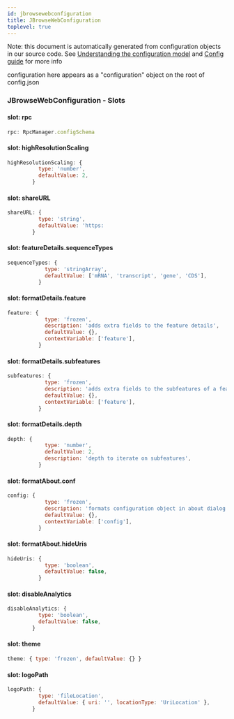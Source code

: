 ```yaml
---
id: jbrowsewebconfiguration
title: JBrowseWebConfiguration
toplevel: true
---
```


Note: this document is automatically generated from configuration objects in
our source code. See [Understanding the configuration
model](/docs/devguide_config/) and [Config guide](/docs/config_guide) for more
info

configuration here appears as a "configuration" object on the root of config.json

### JBrowseWebConfiguration - Slots

#### slot: rpc

```js
rpc: RpcManager.configSchema
```

#### slot: highResolutionScaling

```js
highResolutionScaling: {
          type: 'number',
          defaultValue: 2,
        }
```

#### slot: shareURL

```js
shareURL: {
          type: 'string',
          defaultValue: 'https:
        }
```

#### slot: featureDetails.sequenceTypes

```js
sequenceTypes: {
            type: 'stringArray',
            defaultValue: ['mRNA', 'transcript', 'gene', 'CDS'],
          }
```

#### slot: formatDetails.feature

```js
feature: {
            type: 'frozen',
            description: 'adds extra fields to the feature details',
            defaultValue: {},
            contextVariable: ['feature'],
          }
```

#### slot: formatDetails.subfeatures

```js
subfeatures: {
            type: 'frozen',
            description: 'adds extra fields to the subfeatures of a feature',
            defaultValue: {},
            contextVariable: ['feature'],
          }
```

#### slot: formatDetails.depth

```js
depth: {
            type: 'number',
            defaultValue: 2,
            description: 'depth to iterate on subfeatures',
          }
```

#### slot: formatAbout.conf

```js
config: {
            type: 'frozen',
            description: 'formats configuration object in about dialog',
            defaultValue: {},
            contextVariable: ['config'],
          }
```

#### slot: formatAbout.hideUris

```js
hideUris: {
            type: 'boolean',
            defaultValue: false,
          }
```

#### slot: disableAnalytics

```js
disableAnalytics: {
          type: 'boolean',
          defaultValue: false,
        }
```

#### slot: theme

```js
theme: { type: 'frozen', defaultValue: {} }
```

#### slot: logoPath

```js
logoPath: {
          type: 'fileLocation',
          defaultValue: { uri: '', locationType: 'UriLocation' },
        }
```
